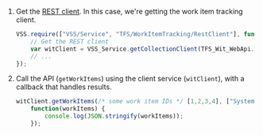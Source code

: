 1. Get the [REST client](../../reference/client/rest-clients.md). In this case, we're getting the work item tracking client.

	``` javascript
    VSS.require(["VSS/Service", "TFS/WorkItemTracking/RestClient"], function (VSS_Service, TFS_Wit_WebApi) {
        // Get the REST client
        var witClient = VSS_Service.getCollectionClient(TFS_Wit_WebApi.WorkItemTrackingHttpClient);
        // ...
    });
	```

1. Call the API (```getWorkItems```) using the client service (```witClient```), with a callback that handles results.

	``` javascript
    witClient.getWorkItems(/* some work item IDs */ [1,2,3,4], ["System.Title"]).then(
        function(workItems) {
	    	console.log(JSON.stringify(workItems));
        });
	```
